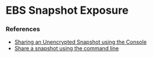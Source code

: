 # EBS Snapshot Exposure

### References

* [Sharing an Unencrypted Snapshot using the Console](https://docs.aws.amazon.com/AWSEC2/latest/UserGuide/ebs-modifying-snapshot-permissions.html#share-unencrypted-snapshot)
* [Share a snapshot using the command line](https://docs.aws.amazon.com/AWSEC2/latest/UserGuide/ebs-modifying-snapshot-permissions.html)
